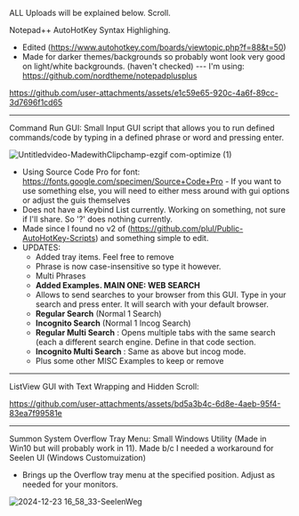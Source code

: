 ALL Uploads will be explained below. Scroll.

Notepad++ AutoHotKey Syntax Highlighing.
- Edited (https://www.autohotkey.com/boards/viewtopic.php?f=88&t=50)
- Made for darker themes/backgrounds so probably wont look very good on light/white backgrounds. (haven't checked) 
--- I'm using: https://github.com/nordtheme/notepadplusplus

https://github.com/user-attachments/assets/e1c59e65-920c-4a6f-89cc-3d7696f1cd65

___________________________________________________________________________________________________________
Command Run GUI:
Small Input GUI script that allows you to run defined commands/code by typing in a defined phrase or word and pressing enter.

![Untitledvideo-MadewithClipchamp-ezgif com-optimize (1)](https://github.com/user-attachments/assets/fce837e7-0fa5-412d-8f38-7371ec79bd76)

- Using Source Code Pro for font: https://fonts.google.com/specimen/Source+Code+Pro - If you want to use something else, you will need to either mess around with gui options or adjust the guis themselves
- Does not have a Keybind List currently. Working on something, not sure if I'll share. So '?' does nothing currently.
- Made since I found no v2 of (https://github.com/plul/Public-AutoHotKey-Scripts) and something simple to edit.
- UPDATES:
  - Added tray items. Feel  free to remove
  - Phrase is now case-insensitive so type it however.
  - Multi Phrases
  - **Added Examples. MAIN ONE: WEB SEARCH**
  - Allows to send searches to your browser from this GUI. Type in your search and press enter. It will search with your default browser.
  - **Regular Search** (Normal 1 Search)
  - **Incognito Search** (Normal 1 Incog Search)
  - **Regular Multi Search** : Opens multiple tabs with the same search (each a different search engine. Define in that code section.
  - **Incognito Multi Search** : Same as above but incog mode. 
  - Plus some other MISC Examples to keep or remove
___________________________________________________________________________________________________________
ListView GUI with Text Wrapping and Hidden Scroll: 

https://github.com/user-attachments/assets/bd5a3b4c-6d8e-4aeb-95f4-83ea7f99581e
___________________________________________________________________________________________________________

Summon System Overflow Tray Menu:
Small Windows Utility (Made in Win10 but will probably work in 11). Made b/c I needed a workaround for Seelen UI (Windows Customuization)

- Brings up the Overflow tray menu at the specified position. Adjust as needed for your monitors.

![2024-12-23 16_58_33-SeelenWeg](https://github.com/user-attachments/assets/4ed75ef3-f79d-4f7f-a8a4-ac2169882664)



